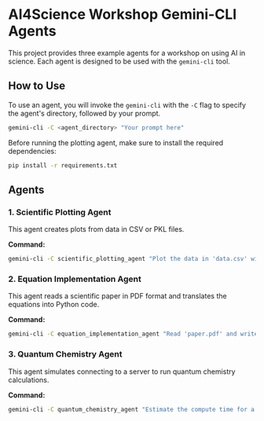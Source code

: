 # AI4Science Workshop Gemini-CLI Agents

This project provides three example agents for a workshop on using AI in science. Each agent is designed to be used with the `gemini-cli` tool.

## How to Use

To use an agent, you will invoke the `gemini-cli` with the `-C` flag to specify the agent's directory, followed by your prompt.

```bash
gemini-cli -C <agent_directory> "Your prompt here"
```

Before running the plotting agent, make sure to install the required dependencies:

```bash
pip install -r requirements.txt
```

## Agents

### 1. Scientific Plotting Agent

This agent creates plots from data in CSV or PKL files.

**Command:**
```bash
gemini-cli -C scientific_plotting_agent "Plot the data in 'data.csv' with the first column as the x-axis and the second as the y-axis."
```

### 2. Equation Implementation Agent

This agent reads a scientific paper in PDF format and translates the equations into Python code.

**Command:**
```bash
gemini-cli -C equation_implementation_agent "Read 'paper.pdf' and write a Python function for the main equation."
```

### 3. Quantum Chemistry Agent

This agent simulates connecting to a server to run quantum chemistry calculations.

**Command:**
```bash
gemini-cli -C quantum_chemistry_agent "Estimate the compute time for a DFT calculation on a benzene molecule."
```
